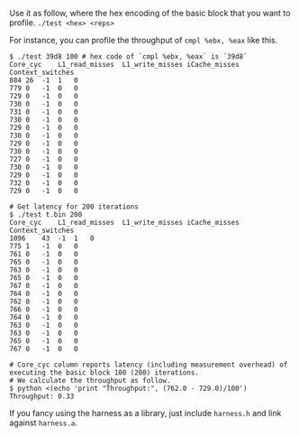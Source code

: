 Use it as follow, where <hex> the hex encoding of the basic block that you want to profile.
`./test <hex> <reps>`

For instance, you can profile the throughput of `cmpl %ebx, %eax` like this.

```
$ ./test 39d8 100 # hex code of `cmpl %ebx, %eax` is `39d8`
Core_cyc	L1_read_misses	L1_write_misses	iCache_misses	Context_switches
884	26	-1	1	0
779	0	-1	0	0
729	0	-1	0	0
730	0	-1	0	0
731	0	-1	0	0
730	0	-1	0	0
729	0	-1	0	0
730	0	-1	0	0
729	0	-1	0	0
730	0	-1	0	0
727	0	-1	0	0
730	0	-1	0	0
729	0	-1	0	0
732	0	-1	0	0
729	0	-1	0	0

# Get latency for 200 iterations 
$ ./test t.bin 200
Core_cyc	L1_read_misses	L1_write_misses	iCache_misses	Context_switches
1096	43	-1	1	0
775	1	-1	0	0
761	0	-1	0	0
765	0	-1	0	0
763	0	-1	0	0
765	0	-1	0	0
767	0	-1	0	0
764	0	-1	0	0
762	0	-1	0	0
766	0	-1	0	0
764	0	-1	0	0
763	0	-1	0	0
763	0	-1	0	0
765	0	-1	0	0
767	0	-1	0	0

# Core_cyc column reports latency (including measurement overhead) of executing the basic block 100 (200) iterations.
# We calculate the throughput as follow.
$ python <(echo 'print "Throughput:", (762.0 - 729.0)/100')
Throughput: 0.33
```

If you fancy using the harness as a library, just include `harness.h` and link against `harness.a`.
